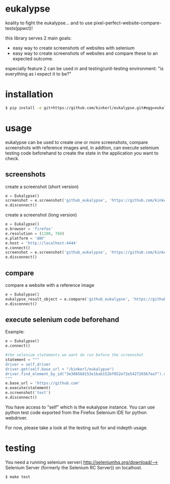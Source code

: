 eukalypse
=========

koality to fight the eukalypse... and to use pixel-perfect-website-compare-tests(ppwct)!

this library serves 2 main goals:

* easy way to create screenshots of websites with selenium
* easy way to create screenshots of websites and compare these to an expected outcome. 

especially feature 2 can be used in and testing/unit-testing environment: "is everything as i expect it to be?"

installation
============

```bash
$ pip install -e git+https://github.com/kinkerl/eukalypse.git#egg=eukalypse
```

usage
=====

eukalypse can be used to create one or more screenshots, compare screenshots with reference images and, in addtion, can execute selenium testing code beforehand to create the state in the application you want to check.

screenshots
-------------

create a screenshot (short version)
```python
e = Eukalypse()
screenshot = e.screenshot('github_eukalypse', 'https://github.com/kinkerl/eukalypse')
e.disconnect()
```

create a screenshot (long version)
```python
e = Eukalypse()
e.browser = 'firefox'
e.resolution = (1280, 768)
e.platform = 'ANY'
e.host = 'http://localhost:4444'
e.connect()
screenshot = e.screenshot('github_eukalypse', 'https://github.com/kinkerl/eukalypse')
e.disconnect()
```

compare
-----------

compare a website with a reference image
```python
e = Eukalypse()
eukalypse_result_object = e.compare('github_eukalypse', 'https://github.com/kinkerl/eukalypse', 'my_reference_image.png')
e.disconnect()
```


execute selenium code beforehand
--------------------------------

Example:

```python
e = Eukalypse()
e.connect()

#the selenium statements we want do run before the screenshot
statement = """
driver = self.driver
driver.get(self.base_url + "/kinkerl/eukalypse")
driver.find_element_by_id("3e3065b8153e1bab152bf852e72e542726567ea7").click()
"""
e.base_url = 'https://github.com'
e.execute(statement)
e.screenshot('test')
e.disconnect()
```

You have access to "self" which is the eukalypse instance.
You can use python test code exported from the Firefox Selenium IDE for python webdriver.


For now, please take a look at the testing suit for and indepth usage. 

testing
==========

You need a running selenium server( http://seleniumhq.org/download/--> Selenium Server (formerly the Selenium RC Server))  on localhost. 

```bash
$ make test
```

